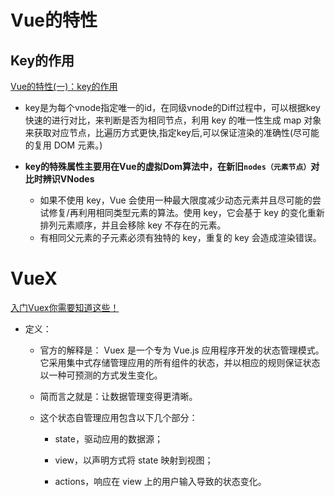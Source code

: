 # Vue的特性

## Key的作用

[Vue的特性(一)：key的作用](https://yuguang.blog.csdn.net/article/details/100708542)

- key是为每个vnode指定唯一的id，在同级vnode的Diff过程中，可以根据key快速的进行对比，来判断是否为相同节点，利用 key 的唯一性生成 map 对象来获取对应节点，比遍历方式更快,指定key后,可以保证渲染的准确性(尽可能的复用 DOM 元素。)

- **key的特殊属性主要用在Vue的虚拟Dom算法中，在新旧`nodes（元素节点）`对比时辨识VNodes**
  - 如果不使用 key，Vue 会使用一种最大限度减少动态元素并且尽可能的尝试修复/再利用相同类型元素的算法。使用 key，它会基于 key 的变化重新排列元素顺序，并且会移除 key 不存在的元素。
  - 有相同父元素的子元素必须有独特的 key，重复的 key 会造成渲染错误。



# VueX

[入门Vuex你需要知道这些！](https://yuguang.blog.csdn.net/article/details/105204413)

- 定义：

  - 官方的解释是： Vuex 是一个专为 Vue.js 应用程序开发的状态管理模式。它采用集中式存储管理应用的所有组件的状态，并以相应的规则保证状态以一种可预测的方式发生变化。

  - 简而言之就是：让数据管理变得更清晰。

  - 这个状态自管理应用包含以下几个部分：

    - state，驱动应用的数据源；

    - view，以声明方式将 state 映射到视图；

    - actions，响应在 view 上的用户输入导致的状态变化。